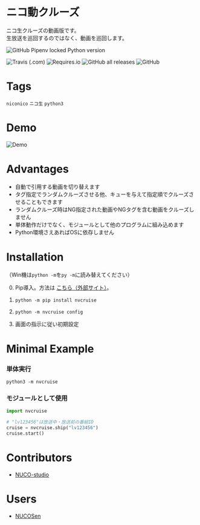 # ニコ動クルーズ

<!-- # Short Description -->

ニコ生クルーズの動画版です。<br />
生放送を巡回するのではなく、動画を巡回します。

<!-- # Badges -->

![GitHub Pipenv locked Python version](https://img.shields.io/github/pipenv/locked/python-version/NUCO-studio/Nico-video-cruise?style=for-the-badge)

![Travis (.com)](https://img.shields.io/travis/com/NUCO-studio/Nico-video-cruise)
![Requires.io](https://img.shields.io/requires/github/NUCO-studio/Nico-video-cruise)
![GitHub all releases](https://img.shields.io/github/downloads/NUCO-studio/Nico-video-cruise/total)
![GitHub](https://img.shields.io/github/license/NUCO-studio/Nico-video-cruise)

# Tags

`niconico` `ニコ生` `python3`

# Demo

![Demo](resources/file-0.png)

# Advantages

- 自動で引用する動画を切り替えます
- タグ指定でランダムクルーズさせる他、キューを与えて指定順でクルーズさせることもできます
- ランダムクルーズ時はNG指定された動画やNGタグを含む動画をクルーズしません
- 単体動作だけでなく、モジュールとして他のプログラムに組み込めます
- Python環境さえあればOSに依存しません

# Installation

（Win機は`python -m`を`py -m`に読み替えてください）

0. Pip導入。方法は [こちら（外部サイト）](https://pip.pypa.io/en/stable/installing/)。

1. `python -m pip install nvcruise`

2. `python -m nvcruise config`

3. 画面の指示に従い初期設定

# Minimal Example

### 単体実行

`python3 -m nvcruise`

### モジュールとして使用

```python 
import nvcruise

# "lv123456"は放送中・放送前の番組ID
cruise = nvcruise.ship("lv123456")
cruise.start()
```

# Contributors

- [NUCO-studio](https://github.com/NUCO-studio)

# Users

- [NUCOSen](https://nucosen.live)

<!-- CREATED_BY_LEADYOU_README_GENERATOR -->